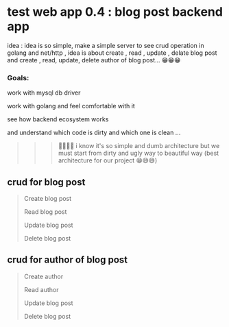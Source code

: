 # test web app 0.4 : blog post backend app

idea : idea is so simple, make a simple server to see crud operation in golang and net/http , idea is about create , read , update , delate blog post and create , read, update, delete author of blog post... 😁😁😁

### Goals:
work with mysql db driver 

work with golang and feel comfortable with it 

see how backend ecosystem works 

and understand which code is dirty and which one is clean ...


>>> 🏃‍♂️🏃‍♀️ i know it's so simple and dumb architecture but we must start from dirty and ugly way to beautiful way (best architecture for our project 😁😅😅)

## crud for blog post
>Create blog post
> 
>Read blog post
> 
>Update blog post
> 
>Delete blog post

## crud for author of blog post
> Create author
> 
> Read author
> 
> Update blog post
> 
> Delete blog post